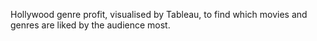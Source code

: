 Hollywood genre profit, visualised by Tableau,
to find which movies and genres are liked by the audience most.
